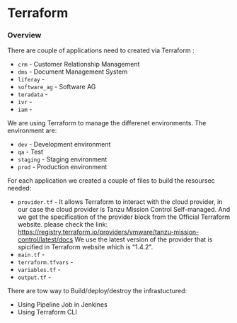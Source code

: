 # Terraform

### Overview 

There are couple of applications need to created via Terraform :
- `crm` - Customer Relationship Management 
- `dms` - Document Management System
- `liferay` -
- `software_ag` - Software AG 
- `teradata` - 
- `ivr` -
- `iam` - 

We are using Terraform to manage the differenet environments. The environment are:
- `dev` - Development environment
- `qa` - Test
- `staging` - Staging environment 
- `prod` - Production environment


For each application we created a couple of files to build the resoursec needed:
- `provider.tf` - It allows Terraform to interact with the cloud provider, in our case the cloud provider is Tanzu Mission Control   Self-managed.
    And we get the specification of the provider block from the Official Terraform website. please check the link:
    https://registry.terraform.io/providers/vmware/tanzu-mission-control/latest/docs 
    We use the latest version of the provider that is spicified in Terraform website which is  "1.4.2".
- `main.tf` -
- `terraform.tfvars` -
- `variables.tf` -
- `output.tf` -

There are tow way to Build/deploy/destroy the infrastuctured:
- Using Pipeline Job in Jenkines 
- Using Terraform CLI 